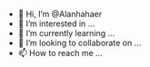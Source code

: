 - 👋 Hi, I’m @Alanhahaer
- 👀 I’m interested in ...
- 🌱 I’m currently learning ...
- 💞️ I’m looking to collaborate on ...
- 📫 How to reach me ...

<!---
Alanhahaer/Alanhahaer is a ✨ special ✨ repository because its `README.md` (this file) appears on your GitHub profile.
You can click the Preview link to take a look at your changes.
--->
